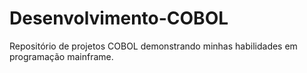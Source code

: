 # Desenvolvimento-COBOL
Repositório de projetos COBOL demonstrando minhas habilidades em programação mainframe.
